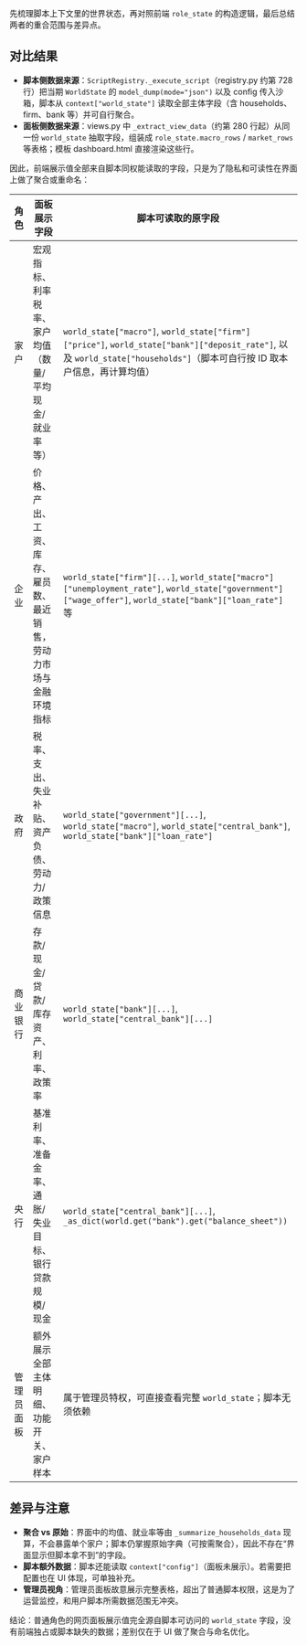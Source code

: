 先梳理脚本上下文里的世界状态，再对照前端 `role_state` 的构造逻辑，最后总结两者的重合范围与差异点。

## 对比结果
- **脚本侧数据来源**：`ScriptRegistry._execute_script`（registry.py 约第 728 行）把当期 `WorldState` 的 `model_dump(mode="json")` 以及 config 传入沙箱，脚本从 `context["world_state"]` 读取全部主体字段（含 households、firm、bank 等）并可自行聚合。
- **面板侧数据来源**：views.py 中 `_extract_view_data`（约第 280 行起）从同一份 `world_state` 抽取字段，组装成 `role_state.macro_rows` / `market_rows` 等表格；模板 dashboard.html 直接渲染这些行。

因此，前端展示值全部来自脚本同权能读取的字段，只是为了隐私和可读性在界面上做了聚合或重命名：

| 角色 | 面板展示字段 | 脚本可读取的原字段 |
| --- | --- | --- |
| 家户 | 宏观指标、利率税率、家户均值（数量/平均现金/就业率等） | `world_state["macro"]`, `world_state["firm"]["price"]`, `world_state["bank"]["deposit_rate"]`, 以及 `world_state["households"]`（脚本可自行按 ID 取本户信息，再计算均值） |
| 企业 | 价格、产出、工资、库存、雇员数、最近销售，劳动力市场与金融环境指标 | `world_state["firm"][...]`, `world_state["macro"]["unemployment_rate"]`, `world_state["government"]["wage_offer"]`, `world_state["bank"]["loan_rate"]` 等 |
| 政府 | 税率、支出、失业补贴、资产负债、劳动力/政策信息 | `world_state["government"][...]`, `world_state["macro"]`, `world_state["central_bank"]`, `world_state["bank"]["loan_rate"]` |
| 商业银行 | 存款/现金/贷款/库存资产、利率、政策率 | `world_state["bank"][...]`, `world_state["central_bank"][...]` |
| 央行 | 基准利率、准备金率、通胀/失业目标、银行贷款规模/现金 | `world_state["central_bank"][...]`, `_as_dict(world.get("bank").get("balance_sheet"))` |
| 管理员面板 | 额外展示全部主体明细、功能开关、家户样本 | 属于管理员特权，可直接查看完整 `world_state`；脚本无须依赖 |

## 差异与注意
- **聚合 vs 原始**：界面中的均值、就业率等由 `_summarize_households_data` 现算，不会暴露单个家户；脚本仍掌握原始字典（可按需聚合），因此不存在“界面显示但脚本拿不到”的字段。
- **脚本额外数据**：脚本还能读取 `context["config"]`（面板未展示）。若需要把配置也在 UI 体现，可单独补充。
- **管理员视角**：管理员面板故意展示完整表格，超出了普通脚本权限，这是为了运营监控，和用户脚本所需数据范围无冲突。

结论：普通角色的网页面板展示值完全源自脚本可访问的 `world_state` 字段，没有前端独占或脚本缺失的数据；差别仅在于 UI 做了聚合与命名优化。